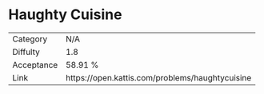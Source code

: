 # Haughty Cuisine

<table>
    <tr>
        <td>Category</td>
        <td>N/A</td>
    </tr>
    <tr>
        <td>Diffulty</td>
        <td>1.8</td>
    </tr>
    <tr>
        <td>Acceptance</td>
        <td>58.91 %</td>
    </tr>
    <tr>
        <td>Link</td>
        <td>https://open.kattis.com/problems/haughtycuisine</td>
    </tr>
</table>